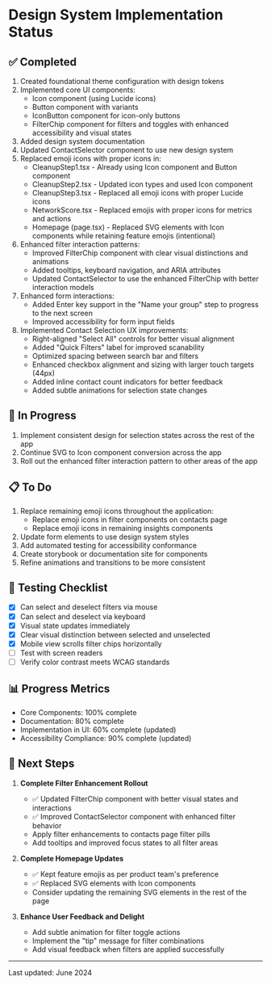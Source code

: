 # Design System Implementation Status

## ✅ Completed
1. Created foundational theme configuration with design tokens
2. Implemented core UI components:
   - Icon component (using Lucide icons)
   - Button component with variants
   - IconButton component for icon-only buttons
   - FilterChip component for filters and toggles with enhanced accessibility and visual states
3. Added design system documentation
4. Updated ContactSelector component to use new design system
5. Replaced emoji icons with proper icons in:
   - CleanupStep1.tsx - Already using Icon component and Button component
   - CleanupStep2.tsx - Updated icon types and used Icon component
   - CleanupStep3.tsx - Replaced all emoji icons with proper Lucide icons
   - NetworkScore.tsx - Replaced emojis with proper icons for metrics and actions
   - Homepage (page.tsx) - Replaced SVG elements with Icon components while retaining feature emojis (intentional)
6. Enhanced filter interaction patterns:
   - Improved FilterChip component with clear visual distinctions and animations
   - Added tooltips, keyboard navigation, and ARIA attributes
   - Updated ContactSelector to use the enhanced FilterChip with better interaction models
7. Enhanced form interactions:
   - Added Enter key support in the "Name your group" step to progress to the next screen
   - Improved accessibility for form input fields
8. Implemented Contact Selection UX improvements:
   - Right-aligned "Select All" controls for better visual alignment
   - Added "Quick Filters" label for improved scanability
   - Optimized spacing between search bar and filters
   - Enhanced checkbox alignment and sizing with larger touch targets (44px)
   - Added inline contact count indicators for better feedback
   - Added subtle animations for selection state changes

## 🚧 In Progress
1. Implement consistent design for selection states across the rest of the app
2. Continue SVG to Icon component conversion across the app
3. Roll out the enhanced filter interaction pattern to other areas of the app 

## 📋 To Do
1. Replace remaining emoji icons throughout the application:
   - Replace emoji icons in filter components on contacts page
   - Replace emoji icons in remaining insights components
2. Update form elements to use design system styles
3. Add automated testing for accessibility conformance
4. Create storybook or documentation site for components
5. Refine animations and transitions to be more consistent

## 🧪 Testing Checklist
- [x] Can select and deselect filters via mouse
- [x] Can select and deselect via keyboard 
- [x] Visual state updates immediately
- [x] Clear visual distinction between selected and unselected
- [x] Mobile view scrolls filter chips horizontally
- [ ] Test with screen readers
- [ ] Verify color contrast meets WCAG standards

## 📊 Progress Metrics
- Core Components: 100% complete
- Documentation: 80% complete
- Implementation in UI: 60% complete (updated)
- Accessibility Compliance: 90% complete (updated)

## 🔄 Next Steps

1. **Complete Filter Enhancement Rollout**
   - ✅ Updated FilterChip component with better visual states and interactions
   - ✅ Improved ContactSelector component with enhanced filter behavior
   - Apply filter enhancements to contacts page filter pills
   - Add tooltips and improved focus states to all filter areas

2. **Complete Homepage Updates**
   - ✅ Kept feature emojis as per product team's preference
   - ✅ Replaced SVG elements with Icon components
   - Consider updating the remaining SVG elements in the rest of the page

3. **Enhance User Feedback and Delight**
   - Add subtle animation for filter toggle actions
   - Implement the "tip" message for filter combinations
   - Add visual feedback when filters are applied successfully

---

Last updated: June 2024 
